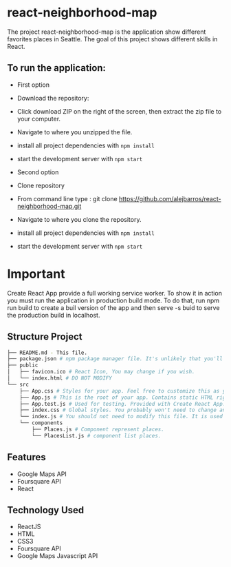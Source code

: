 # react-neighborhood-map

The project react-neighborhood-map is the application show different favorites places in Seattle. The goal of this project shows different skills in React.

## To run the application:

* First option

* Download the repository:
* Click download ZIP on the right of the screen, then extract the zip file to your computer.
* Navigate to where you unzipped the file.
* install all project dependencies with `npm install`
* start the development server with `npm start`

* Second option

* Clone repository
* From command line type : git clone https://github.com/alejbarros/react-neighborhood-map.git
* Navigate to where you clone the repository.
* install all project dependencies with `npm install`
* start the development server with `npm start`

# Important

Create React App provide a full working service worker. To show it in action you must run the application in production build mode. To do that, run npm run build to create a buil version of the app and then serve -s buid to serve the production build in localhost.

## Structure Project
```bash
├── README.md - This file.
├── package.json # npm package manager file. It's unlikely that you'll need to modify this.
├── public
│   ├── favicon.ico # React Icon, You may change if you wish.
│   └── index.html # DO NOT MODIFY
└── src
    ├── App.css # Styles for your app. Feel free to customize this as you desire.
    ├── App.js # This is the root of your app. Contains static HTML right now.
    ├── App.test.js # Used for testing. Provided with Create React App. Testing is encouraged, but not required.
    ├── index.css # Global styles. You probably won't need to change anything here.
    └── index.js # You should not need to modify this file. It is used for DOM rendering only.
    └── components
        ├── Places.js # Component represent places.
        └── PlacesList.js # component list places.

```
## Features

 * Google Maps API
 * Foursquare API
 * React

## Technology Used

 * ReactJS
 * HTML
 * CSS3
 * Foursquare API
 * Google Maps Javascript API

